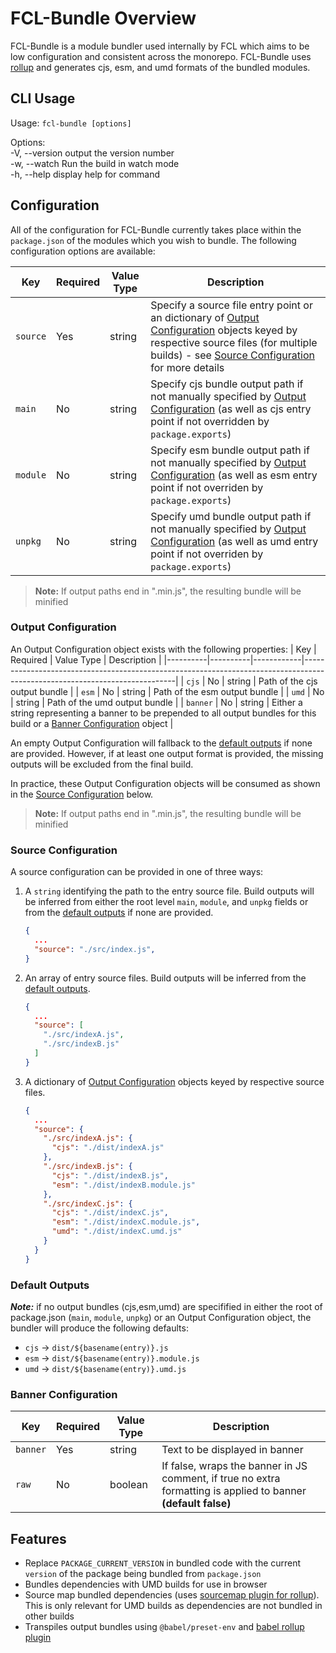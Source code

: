 # FCL-Bundle Overview
FCL-Bundle is a module bundler used internally by FCL which aims to be low configuration and consistent across the monorepo.  FCL-Bundle uses [rollup](https://rollupjs.org/) and generates cjs, esm, and umd formats of the bundled modules.

## CLI Usage

Usage: `fcl-bundle [options]` 

Options:  
  -V, --version  output the version number  
  -w, --watch    Run the build in watch mode  
  -h, --help     display help for command  

## Configuration
All of the configuration for FCL-Bundle currently takes place within the `package.json` of the modules which you wish to bundle.  The following configuration options are available:

| Key    | Required | Value Type | Description                                                                                                                                                                                                                                                                                                                                                                                 |
|----------|----------|------------|---------------------------------------------------------------------------------------------------------------------------------------------------------------------------------------------------------------------------------------------------------------------------------------------------------------------------------------------------------------------------------------------|
| `source` | Yes      | string     | Specify a source file entry point or an dictionary of [Output Configuration](#output-configuration) objects keyed by respective source files (for multiple builds) - see [Source Configuration](#source-configuration) for more details |
| `main`   | No       | string     | Specify cjs bundle output path if not manually specified by [Output Configuration](#output-configuration) (as well as cjs entry point if not overridden by `package.exports`)                                                                                                                                     |
| `module` | No       | string     | Specify esm bundle output path if not manually specified by [Output Configuration](#output-configuration) (as well as esm entry point if not overriden by `package.exports`)                                                                                                                                      |
| `unpkg`  | No       | string     | Specify umd bundle output path if not manually specified by [Output Configuration](#output-configuration) (as well as umd entry point if not overriden by `package.exports`)                                                                                                                                      |

> **Note:** If output paths end in ".min.js", the resulting bundle will be minified


### Output Configuration

An Output Configuration object exists with the following properties:
| Key    | Required | Value Type | Description                                                                                                                |
|----------|----------|------------|----------------------------------------------------------------------------------------------------------------------------|
| `cjs`    | No       | string     | Path of the cjs output bundle                                                                                              |
| `esm`    | No       | string     | Path of the esm output bundle                                                                                              |
| `umd`    | No       | string     | Path of the umd output bundle                                                                                              |
| `banner` | No       | string     | Either a string representing a banner to be prepended to all output bundles for this build or a [Banner Configuration](#banner-configuration) object |

An empty Output Configuration will fallback to the [default outputs](#default-outputs) if none are provided.  However, if at least one output format is provided, the missing outputs will be excluded from the final build.

In practice, these Output Configuration objects will be consumed as shown in the [Source Configuration](#source-configuration) below.

> **Note:** If output paths end in ".min.js", the resulting bundle will be minified

### Source Configuration

A source configuration can be provided in one of three ways:
1. A `string` identifying the path to the entry source file.  Build outputs will be inferred from either the root level `main`, `module`, and `unpkg` fields or from the [default outputs](#default-outputs) if none are provided.
    ```json
    {
      ...
      "source": "./src/index.js",
    }
    ```
2. An array of entry source files.  Build outputs will be inferred from the [default outputs](#default-outputs).
    ```json
    {
      ...
      "source": [
        "./src/indexA.js",
        "./src/indexB.js"
      ]
    }
    ```

3. A dictionary of [Output Configuration](#output-configuration) objects keyed by respective source files.
    ```json
    {
      ...
      "source": {
        "./src/indexA.js": {
          "cjs": "./dist/indexA.js"
        },
        "./src/indexB.js": {
          "cjs": "./dist/indexB.js",
          "esm": "./dist/indexB.module.js"
        },
        "./src/indexC.js": {
          "cjs": "./dist/indexC.js",
          "esm": "./dist/indexC.module.js",
          "umd": "./dist/indexC.umd.js"
        }
      }
    }
    ```
    
### Default Outputs
***Note:*** if no output bundles (cjs,esm,umd) are specifified in either the root of package.json (`main`, `module`, `unpkg`) or an Output Configuration object, the bundler will produce the following defaults:
 - `cjs` -> `dist/${basename(entry)}.js`
 - `esm` -> `dist/${basename(entry)}.module.js`
 - `umd` -> `dist/${basename(entry)}.umd.js`

### Banner Configuration

| Key    | Required | Value Type | Description                                                                                                    |
|----------|----------|------------|----------------------------------------------------------------------------------------------------------------|
| `banner` | Yes      | string     | Text to be displayed in banner                                                                                 |
| `raw`    | No       | boolean    | If false, wraps the banner in JS comment, if true no extra formatting is applied to banner **(default false)** |

## Features
 - Replace `PACKAGE_CURRENT_VERSION` in bundled code with the current `version` of the package being bundled from `package.json`
 - Bundles dependencies with UMD builds for use in browser
 - Source map bundled dependencies (uses [sourcemap plugin for rollup](https://www.npmjs.com/package/rollup-plugin-sourcemaps)).  This is only relevant for UMD builds as dependencies are not bundled in other builds
 - Transpiles output bundles using `@babel/preset-env` and [babel rollup plugin](https://www.npmjs.com/package/@rollup/plugin-babel)